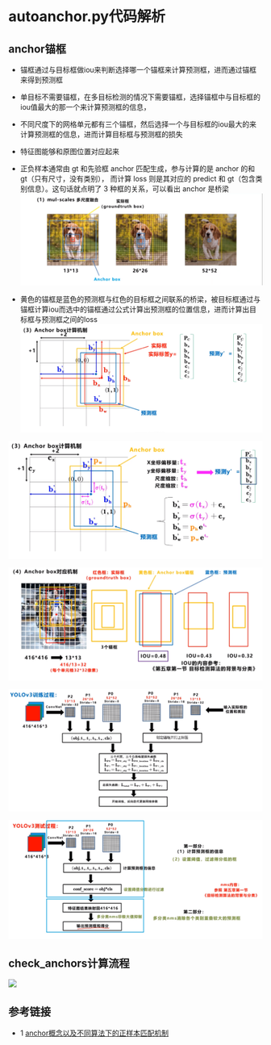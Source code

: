 # autoanchor.py代码解析

## anchor锚框
* 锚框通过与目标框做iou来判断选择哪一个锚框来计算预测框，进而通过锚框来得到预测框
* 单目标不需要锚框，在多目标检测的情况下需要锚框，选择锚框中与目标框的iou值最大的那一个来计算预测框的信息，
* 不同尺度下的网格单元都有三个锚框，然后选择一个与目标框的iou最大的来计算预测框的信息，进而计算目标框与预测框的损失
* 特征图能够和原图位置对应起来
* 正负样本通常由 gt 和先验框 anchor 匹配生成，参与计算的是 anchor 的和 gt（只有尺寸，没有类别），
  而计算 loss 则是其对应的 predict 和 gt（包含类别信息）。这句话就点明了 3 种框的关系，可以看出 anchor 是桥梁
![](../docs/images/anchor/anchor_box.png)

* 黄色的锚框是蓝色的预测框与红色的目标框之间联系的桥梁，被目标框通过与锚框计算iou而选中的锚框通过公式计算出预测框的位置信息，进而计算出目标框与预测框之间的loss
![](../docs/images/anchor/anchor_box计算机制.png)
  
![](../docs/images/anchor/anchor_box计算机制2.png)

![](../docs/images/anchor/anchor_box对应机制.png)

![](../docs/images/trainval/yolov3训练过程.png)

![](../docs/images/trainval/yolov3测试过程.png)

## check_anchors计算流程

![](../docs/images/anchor/check_anchors.jpg)

## 参考链接
* 1 [anchor概念以及不同算法下的正样本匹配机制](https://murphypei.github.io/blog/2020/10/anchor-loss)





